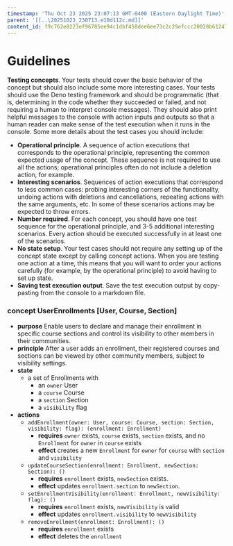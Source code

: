```yaml
---
timestamp: 'Thu Oct 23 2025 23:07:13 GMT-0400 (Eastern Daylight Time)'
parent: '[[..\20251023_230713.e10d112c.md]]'
content_id: f9c762e8223ef96785ee94c1dbf458dee6ee73c2c29efccc20028b61247bca00
---
```


# Guidelines

**Testing concepts**. Your tests should cover the basic behavior of the concept but should also include some more interesting cases. Your tests should use the Deno testing framework and should be programmatic (that is, determining in the code whether they succeeded or failed, and not requiring a human to interpret console messages). They should also print helpful messages to the console with action inputs and outputs so that a human reader can make sense of the test execution when it runs in the console. Some more details about the test cases you should include:

* **Operational principle**. A sequence of action executions that corresponds to the operational principle, representing the common expected usage of the concept. These sequence is not required to use all the actions; operational principles often do not include a deletion action, for example.
* **Interesting scenarios**. Sequences of action executions that correspond to less common cases: probing interesting corners of the functionality, undoing actions with deletions and cancellations, repeating actions with the same arguments, etc. In some of these scenarios actions may be expected to throw errors.
* **Number required**. For each concept, you should have one test sequence for the operational principle, and 3-5 additional interesting scenarios. Every action should be executed successfully in at least one of the scenarios.
* **No state setup**. Your test cases should not require any setting up of the concept state except by calling concept actions. When you are testing one action at a time, this means that you will want to order your actions carefully (for example, by the operational principle) to avoid having to set up state.
* **Saving test execution output**. Save the test execution output by copy-pasting from the console to a markdown file.

### concept UserEnrollments \[User, Course, Section]

* **purpose**
  Enable users to declare and manage their enrollment in specific course sections and control its visibility to other members in their communities.
* **principle**
  After a user adds an enrollment, their registered courses and sections can be viewed by other community members, subject to visibility settings.
* **state**
  * a set of Enrollments with
    * an `owner` User
    * a `course` Course
    * a `section` Section
    * a `visibility` flag
* **actions**
  * `addEnrollment(owner: User, course: Course, section: Section, visibility: flag): (enrollment: Enrollment)`
    * **requires** `owner` exists, `course` exists, `section` exists, and no `Enrollment` for `owner` in `course` exists
    * **effect** creates a new `Enrollment` for `owner` for `course` with `section` and `visibility`
  * `updateCourseSection(enrollment: Enrollment, newSection: Section): ()`
    * **requires** `enrollment` exists, `newSection` exists.
    * **effect** updates `enrollment.section` to `newSection`.
  * `setEnrollmentVisibility(enrollment: Enrollment, newVisibility: flag): ()`
    * **requires** `enrollment` exists, `newVisibility` is valid
    * **effect** updates `enrollment.visibility` to `newVisibility`
  * `removeEnrollment(enrollment: Enrollment): ()`
    * **requires** `enrollment` exists
    * **effect** deletes the `enrollment`
